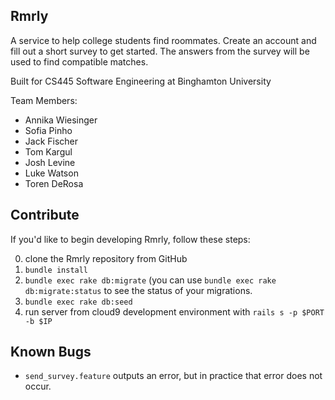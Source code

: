 ## Rmrly

A service to help college students find roommates. Create an account and fill out a short survey to get started. The answers from the survey will be used to find compatible matches.

Built for CS445 Software Engineering at Binghamton University

Team Members:
* Annika Wiesinger
* Sofia Pinho
* Jack Fischer
* Tom Kargul
* Josh Levine
* Luke Watson
* Toren DeRosa

## Contribute

If you'd like to begin developing Rmrly, follow these steps:

0. clone the Rmrly repository from GitHub
0. `bundle install`
0. `bundle exec rake db:migrate` (you can use `bundle exec rake db:migrate:status` to see the status of your migrations.
0. `bundle exec rake db:seed`
0. run server from cloud9 development environment with `rails s -p $PORT -b $IP`

## Known Bugs

* `send_survey.feature` outputs an error, but in practice that error does not occur. 